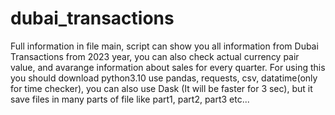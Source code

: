 # dubai_transactions
Full information in file main, script can show you all information from Dubai Transactions from 2023 year, you can also check actual currency pair value, and avarange information about sales for every quarter. For using this you should download python3.10 use pandas, requests, csv, datatime(only for time checker), you can also use Dask (It will be faster for 3 sec), but it save files in many parts of file like part1, part2, part3 etc...
